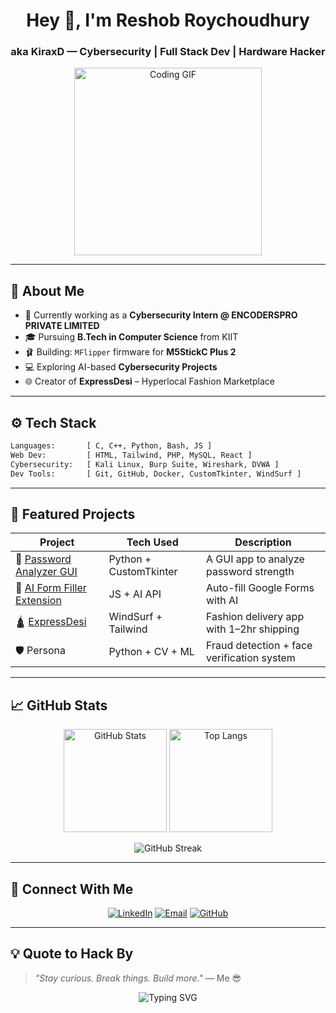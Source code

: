 <h1 align="center">Hey 👋, I'm Reshob Roychoudhury</h1>
<h3 align="center">aka KiraxD — Cybersecurity | Full Stack Dev | Hardware Hacker</h3>

<div align="center">
  <img src="https://media.giphy.com/media/qgQUggAC3Pfv687qPC/giphy.gif" width="300" alt="Coding GIF"/>
</div>

---

## 🧠 About Me

- 🔬 Currently working as a **Cybersecurity Intern @ ENCODERSPRO PRIVATE LIMITED**
- 🎓 Pursuing **B.Tech in Computer Science** from KIIT
- 🩰 Building: `MFlipper` firmware for **M5StickC Plus 2**
- 💻 Exploring AI-based **Cybersecurity Projects**
- 🌐 Creator of **ExpressDesi** – Hyperlocal Fashion Marketplace

---

## ⚙️ Tech Stack

```bash
Languages:       [ C, C++, Python, Bash, JS ]
Web Dev:         [ HTML, Tailwind, PHP, MySQL, React ]
Cybersecurity:   [ Kali Linux, Burp Suite, Wireshark, DVWA ]
Dev Tools:       [ Git, GitHub, Docker, CustomTkinter, WindSurf ]
```

---

## 🧪 Featured Projects

| Project | Tech Used | Description |
|--------|-----------|-------------|
| 🔐 [Password Analyzer GUI](https://github.com/KiraxD/Password-Analyzer) | Python + CustomTkinter | A GUI app to analyze password strength |
| 🤖 [AI Form Filler Extension](#) | JS + AI API | Auto-fill Google Forms with AI |
| 🛕️ [ExpressDesi](#) | WindSurf + Tailwind | Fashion delivery app with 1–2hr shipping |
| 🛡️ Persona | Python + CV + ML | Fraud detection + face verification system |

---

## 📈 GitHub Stats

<p align="center">
  <img src="https://github-readme-stats.vercel.app/api?username=KiraxD&show_icons=true&theme=tokyonight" alt="GitHub Stats" height="165"/>
  <img src="https://github-readme-stats.vercel.app/api/top-langs/?username=KiraxD&layout=compact&theme=tokyonight" alt="Top Langs" height="165"/>
</p>

<p align="center">
  <img src="https://github-readme-streak-stats.herokuapp.com?user=KiraxD&theme=tokyonight&date_format=M%20j%5B%2C%20Y%5D" alt="GitHub Streak"/>
</p>

---

## 🚀 Connect With Me

<p align="center">
  <a href="https://www.linkedin.com/in/reshob-roychoudhury-70128a2bb/"><img src="https://img.shields.io/badge/LinkedIn-blue?logo=linkedin&style=for-the-badge" alt="LinkedIn"/></a>
  <a href="mailto:reshob.rc12345@gmail.com"><img src="https://img.shields.io/badge/Gmail-red?logo=gmail&style=for-the-badge" alt="Email"/></a>
  <a href="https://github.com/KiraxD"><img src="https://img.shields.io/badge/GitHub-black?logo=github&style=for-the-badge" alt="GitHub"/></a>
</p>

---

## 💡 Quote to Hack By

> _"Stay curious. Break things. Build more."_ — Me 😎

<p align="center">
  <img src="https://readme-typing-svg.herokuapp.com?font=Fira+Code&size=24&pause=1000&color=00FFFF&center=true&vCenter=true&width=435&lines=Cybersecurity+Enthusiast;Full-Stack+Builder;Linux+Power+User;Let's+Hack+and+Ship+Together!" alt="Typing SVG" />
</p>
